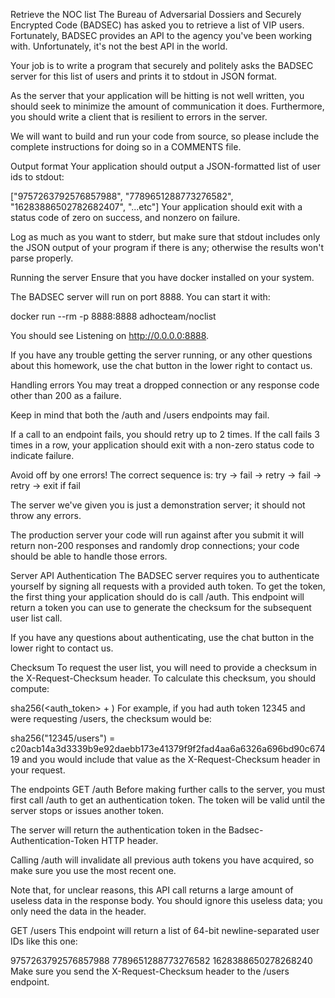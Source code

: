 Retrieve the NOC list
The Bureau of Adversarial Dossiers and Securely Encrypted Code (BADSEC) has asked you to retrieve a list of VIP users. Fortunately, BADSEC provides an API to the agency you've been working with. Unfortunately, it's not the best API in the world.

Your job is to write a program that securely and politely asks the BADSEC server for this list of users and prints it to stdout in JSON format.

As the server that your application will be hitting is not well written, you should seek to minimize the amount of communication it does. Furthermore, you should write a client that is resilient to errors in the server.

We will want to build and run your code from source, so please include the complete instructions for doing so in a COMMENTS file.

Output format
Your application should output a JSON-formatted list of user ids to stdout:

["9757263792576857988", "7789651288773276582", "16283886502782682407", "...etc"]
Your application should exit with a status code of zero on success, and nonzero on failure.

Log as much as you want to stderr, but make sure that stdout includes only the JSON output of your program if there is any; otherwise the results won't parse properly.

Running the server
Ensure that you have docker installed on your system.

The BADSEC server will run on port 8888. You can start it with:

docker run --rm -p 8888:8888 adhocteam/noclist

You should see Listening on http://0.0.0.0:8888.

If you have any trouble getting the server running, or any other questions about this homework, use the chat button in the lower right to contact us.

Handling errors
You may treat a dropped connection or any response code other than 200 as a failure.

Keep in mind that both the /auth and /users endpoints may fail.

If a call to an endpoint fails, you should retry up to 2 times. If the call fails 3 times in a row, your application should exit with a non-zero status code to indicate failure.

Avoid off by one errors! The correct sequence is: try -> fail -> retry -> fail -> retry -> exit if fail

The server we've given you is just a demonstration server; it should not throw any errors.

The production server your code will run against after you submit it will return non-200 responses and randomly drop connections; your code should be able to handle those errors.

Server API
Authentication
The BADSEC server requires you to authenticate yourself by signing all requests with a provided auth token. To get the token, the first thing your application should do is call /auth. This endpoint will return a token you can use to generate the checksum for the subsequent user list call.

If you have any questions about authenticating, use the chat button in the lower right to contact us.

Checksum
To request the user list, you will need to provide a checksum in the X-Request-Checksum header. To calculate this checksum, you should compute:

sha256(<auth_token> + <request path>)
For example, if you had auth token 12345 and were requesting /users, the checksum would be:

sha256("12345/users") = c20acb14a3d3339b9e92daebb173e41379f9f2fad4aa6a6326a696bd90c67419
and you would include that value as the X-Request-Checksum header in your request.

The endpoints
GET /auth
Before making further calls to the server, you must first call /auth to get an authentication token. The token will be valid until the server stops or issues another token.

The server will return the authentication token in the Badsec-Authentication-Token HTTP header.

Calling /auth will invalidate all previous auth tokens you have acquired, so make sure you use the most recent one.

Note that, for unclear reasons, this API call returns a large amount of useless data in the response body. You should ignore this useless data; you only need the data in the header.

GET /users
This endpoint will return a list of 64-bit newline-separated user IDs like this one:

9757263792576857988
7789651288773276582
1628388650278268240
Make sure you send the X-Request-Checksum header to the /users endpoint.
